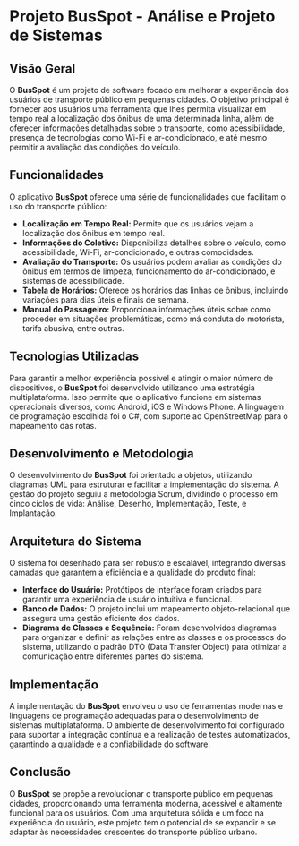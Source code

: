 <h1>Projeto BusSpot - Análise e Projeto de Sistemas </h1>

<h2>Visão Geral</h2>
<p>O <strong>BusSpot</strong> é um projeto de software focado em melhorar a experiência dos usuários de transporte público em pequenas cidades. O objetivo principal é fornecer aos usuários uma ferramenta que lhes permita visualizar em tempo real a localização dos ônibus de uma determinada linha, além de oferecer informações detalhadas sobre o transporte, como acessibilidade, presença de tecnologias como Wi-Fi e ar-condicionado, e até mesmo permitir a avaliação das condições do veículo.</p>

<h2>Funcionalidades</h2>
<p>O aplicativo <strong>BusSpot</strong> oferece uma série de funcionalidades que facilitam o uso do transporte público:</p>
<ul>
    <li><strong>Localização em Tempo Real:</strong> Permite que os usuários vejam a localização dos ônibus em tempo real.</li>
    <li><strong>Informações do Coletivo:</strong> Disponibiliza detalhes sobre o veículo, como acessibilidade, Wi-Fi, ar-condicionado, e outras comodidades.</li>
    <li><strong>Avaliação do Transporte:</strong> Os usuários podem avaliar as condições do ônibus em termos de limpeza, funcionamento do ar-condicionado, e sistemas de acessibilidade.</li>
    <li><strong>Tabela de Horários:</strong> Oferece os horários das linhas de ônibus, incluindo variações para dias úteis e finais de semana.</li>
    <li><strong>Manual do Passageiro:</strong> Proporciona informações úteis sobre como proceder em situações problemáticas, como má conduta do motorista, tarifa abusiva, entre outras.</li>
</ul>

<h2>Tecnologias Utilizadas</h2>
<p>Para garantir a melhor experiência possível e atingir o maior número de dispositivos, o <strong>BusSpot</strong> foi desenvolvido utilizando uma estratégia multiplataforma. Isso permite que o aplicativo funcione em sistemas operacionais diversos, como Android, iOS e Windows Phone. A linguagem de programação escolhida foi o C#, com suporte ao OpenStreetMap para o mapeamento das rotas.</p>

<h2>Desenvolvimento e Metodologia</h2>
<p>O desenvolvimento do <strong>BusSpot</strong> foi orientado a objetos, utilizando diagramas UML para estruturar e facilitar a implementação do sistema. A gestão do projeto seguiu a metodologia Scrum, dividindo o processo em cinco ciclos de vida: Análise, Desenho, Implementação, Teste, e Implantação.</p>

<h2>Arquitetura do Sistema</h2>
<p>O sistema foi desenhado para ser robusto e escalável, integrando diversas camadas que garantem a eficiência e a qualidade do produto final:</p>
<ul>
    <li><strong>Interface do Usuário:</strong> Protótipos de interface foram criados para garantir uma experiência de usuário intuitiva e funcional.</li>
    <li><strong>Banco de Dados:</strong> O projeto inclui um mapeamento objeto-relacional que assegura uma gestão eficiente dos dados.</li>
    <li><strong>Diagrama de Classes e Sequência:</strong> Foram desenvolvidos diagramas para organizar e definir as relações entre as classes e os processos do sistema, utilizando o padrão DTO (Data Transfer Object) para otimizar a comunicação entre diferentes partes do sistema.</li>
</ul>

<h2>Implementação</h2>
<p>A implementação do <strong>BusSpot</strong> envolveu o uso de ferramentas modernas e linguagens de programação adequadas para o desenvolvimento de sistemas multiplataforma. O ambiente de desenvolvimento foi configurado para suportar a integração contínua e a realização de testes automatizados, garantindo a qualidade e a confiabilidade do software.</p>

<h2>Conclusão</h2>
<p>O <strong>BusSpot</strong> se propõe a revolucionar o transporte público em pequenas cidades, proporcionando uma ferramenta moderna, acessível e altamente funcional para os usuários. Com uma arquitetura sólida e um foco na experiência do usuário, este projeto tem o potencial de se expandir e se adaptar às necessidades crescentes do transporte público urbano.</p>
